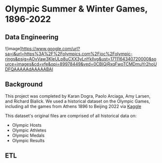# Olympic Summer & Winter Games, 1896-2022
## Data Engineering 
![image]https://www.google.com/url?sa=i&url=https%3A%2F%2Folympics.com%2Fioc%2Folympic-rings&psig=AOvVaw3KleULp8uCXX3yLnYkllvg&ust=1711164340720000&source=images&cd=vfe&opi=89978449&ved=0CBIQjRxqFwoTCMDmuYr2hoUDFQAAAAAdAAAAABAI

## Background 
This project was completed by Karan Dogra, Paolo Arciaga, Amy Larsen, and Richard Bialick. We used a historical dataset on the Olympic Games, including all the games from Athens 1896 to Beijing 2022 via [Kaggle](https://www.kaggle.com/datasets/piterfm/olympic-games-medals-19862018) 

This dataset's original files are comprised of all historical data on: 
- Olympic Hosts
- Olympic Athletes
- Olympic Medals
- Olympic Results 

## ETL 
